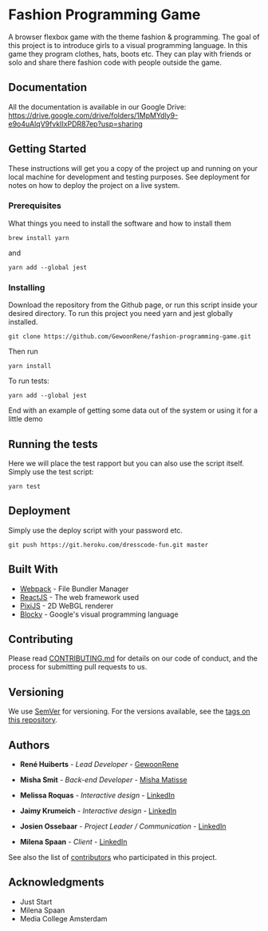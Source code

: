 # Fashion Programming Game
A browser flexbox game with the theme fashion & programming. The goal of this project is to introduce girls to a visual programming language. In this game they program clothes, hats, boots etc. They can play with friends or solo and share there fashion code with people outside the game.

## Documentation
All the documentation is available in our Google Drive:
https://drive.google.com/drive/folders/1MpMYdly9-e9o4uAlqV9fvkIIxPDR87ep?usp=sharing


## Getting Started

These instructions will get you a copy of the project up and running on your local machine for development and testing purposes. See deployment for notes on how to deploy the project on a live system.

### Prerequisites

What things you need to install the software and how to install them

```
brew install yarn
```

and

```
yarn add --global jest
```

### Installing

Download the repository from the Github page, or run this script inside your
desired directory. To run this project you need yarn and jest globally installed.

```
git clone https://github.com/GewoonRene/fashion-programming-game.git
```

Then run

```
yarn install
```

To run tests:
```
yarn add --global jest
```

End with an example of getting some data out of the system or using it for a little demo

## Running the tests

Here we will place the test rapport but you can also use the script itself.
Simply use the test script:

```
yarn test 
```

## Deployment

Simply use the deploy script with your password etc.

```
git push https://git.heroku.com/dresscode-fun.git master
```
## Built With

* [Webpack](https://webpack.js.org/) - File Bundler Manager
* [ReactJS](https://reactjs.org) - The web framework used
* [PixiJS](https://www.pixijs.com/) - 2D WeBGL renderer
* [Blocky](https://developers.google.com/blockly) - Google's visual programming language

## Contributing

Please read [CONTRIBUTING.md](https://gist.github.com/PurpleBooth/b24679402957c63ec426) for details on our code of conduct, and the process for submitting pull requests to us.

## Versioning

We use [SemVer](http://semver.org/) for versioning. For the versions available, see the [tags on this repository](https://github.com/your/project/tags). 

## Authors

* **René Huiberts** - *Lead Developer* - [GewoonRene](https://github.com/GewoonRene)
* **Misha Smit** - *Back-end Developer* - [Misha Matisse](https://github.com/maessmit)
* **Melissa Roquas** - *Interactive design* - [LinkedIn](https://www.linkedin.com/in/melissa-roquas-213b0615a/)
* **Jaimy Krumeich** - *Interactive design* - [LinkedIn](https://www.linkedin.com/in/jaimy-lee-krumeich-ab4066152/)
* **Josien Ossebaar** - *Project Leader / Communication* - [LinkedIn](https://www.linkedin.com/in/josien-ossebaar-3a13b715b/)


* **Milena Spaan** - *Client* - [LinkedIn](https://www.linkedin.com/in/milenaspaan/)

See also the list of [contributors](https://github.com/your/project/contributors) who participated in this project.

## Acknowledgments

* Just Start
* Milena Spaan
* Media College Amsterdam
